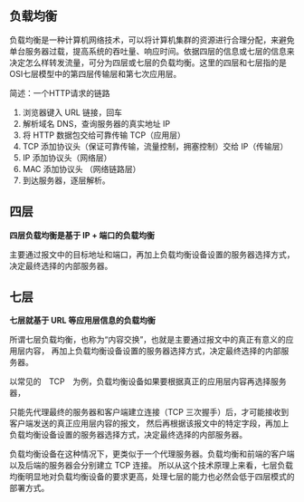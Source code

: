 ## 负载均衡

负载均衡是一种计算机网络技术，可以将计算机集群的资源进行合理分配，来避免单台服务器过载，提高系统的吞吐量、响应时间。依据四层的信息或七层的信息来决定怎么样转发流量，可分为四层或七层的负载均衡。这里的四层和七层指的是OSI七层模型中的第四层传输层和第七次应用层。



简述：一个HTTP请求的链路

1.   浏览器键入 URL 链接，回车
2.   解析域名 DNS，查询服务器的真实地址 IP
3.   将 HTTP 数据包交给可靠传输 TCP（应用层）
4.   TCP 添加协议头（保证可靠传输，流量控制，拥塞控制）交给 IP（传输层）
5.   IP 添加协议头（网络层）
6.   MAC 添加协议头 （网络链路层）
7.   到达服务器，逐层解析。

## 四层

**四层负载均衡是基于 IP + 端口的负载均衡**

主要通过报文中的目标地址和端口，再加上负载均衡设备设置的服务器选择方式，决定最终选择的内部服务器。





## 七层

**七层就基于 URL 等应用层信息的负载均衡**

所谓七层负载均衡，也称为“内容交换”，也就是主要通过报文中的真正有意义的应用层内容， 再加上负载均衡设备设置的服务器选择方式，决定最终选择的内部服务器。 

以常见的　TCP　为例，负载均衡设备如果要根据真正的应用层内容再选择服务器，

只能先代理最终的服务器和客户端建立连接（TCP 三次握手）后，才可能接收到客户端发送的真正应用层内容的报文， 然后再根据该报文中的特定字段，再加上负载均衡设备设置的服务器选择方式，决定最终选择的内部服务器。

负载均衡设备在这种情况下，更类似于一个代理服务器。负载均衡和前端的客户端以及后端的服务器会分别建立 TCP 连接。 所以从这个技术原理上来看，七层负载均衡明显地对负载均衡设备的要求更高，处理七层的能力也必然会低于四层模式的部署方式。  
